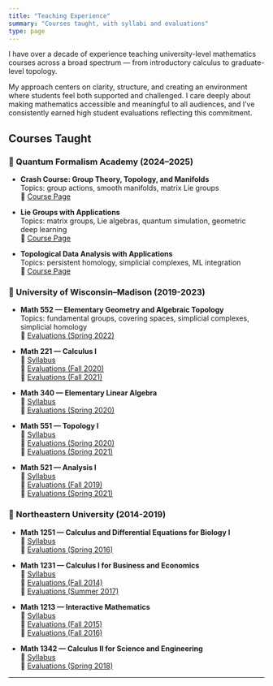```yaml
---
title: "Teaching Experience"
summary: "Courses taught, with syllabi and evaluations"
type: page
---
```


I have over a decade of experience teaching university-level mathematics courses across a broad spectrum — from introductory calculus to graduate-level topology.

My approach centers on clarity, structure, and creating an environment where students feel both supported and challenged. I care deeply about making mathematics accessible and meaningful to all audiences, and I’ve consistently earned high student evaluations reflecting this commitment.

## Courses Taught

### 📘 Quantum Formalism Academy (2024–2025)

- **Crash Course: Group Theory, Topology, and Manifolds**  
  Topics: group actions, smooth manifolds, matrix Lie groups  
  📄 [Course Page](https://quantumformalism.academy/crash-course-on-groups-topology-manifolds)

- **Lie Groups with Applications**  
  Topics: matrix groups, Lie algebras, quantum simulation, geometric deep learning  
  📄 [Course Page](https://quantumformalism.academy/lie-groups-with-applications)

- **Topological Data Analysis with Applications**  
  Topics: persistent homology, simplicial complexes, ML integration  
  📄 [Course Page](https://quantumformalism.academy/topological-data-analysis-with-applications)

### 📘 University of Wisconsin–Madison (2019-2023)

- **Math 552 — Elementary Geometry and Algebraic Topology**  
  Topics: fundamental groups, covering spaces, simplicial complexes, simplicial homology  
  💬 [Evaluations (Spring 2022)](uploads/survey_results_aggregate_20220711_1745.pdf)

- **Math 221 — Calculus I**  
  📄 [Syllabus](/static/uploads/221-hepler-f20.pdf)  
  💬 [Evaluations (Fall 2020)](uploads/survey_results_aggregate_20210630_1337.pdf)  
  💬 [Evaluations (Fall 2021)](uploads/survey_results_aggregate_20220711_1744.pdf)

- **Math 340 — Elementary Linear Algebra**  
  📄 [Syllabus](uploads/340-hepler_spring2020.pdf)  
  💬 [Evaluations (Spring 2020)](uploads/survey_results_aggregate_20200515_0758.pdf)

- **Math 551 — Topology I**  
  📄 [Syllabus](uploads/551_hepler_spring20.docx)  
  💬 [Evaluations (Spring 2020)](uploads/survey_results_aggregate_20200525_1115.pdf)  
  💬 [Evaluations (Spring 2021)](uploads/math551_spring2021_courseevals.pdf)

- **Math 521 — Analysis I**  
  📄 [Syllabus](uploads/521_hepler_fall19.pdf)  
  💬 [Evaluations (Fall 2019)](uploads/survey_results_aggregate_20200525_1119.pdf)  
  💬 [Evaluations (Spring 2021)](uploads/math521_spring2021_courseevaluations.pdf)

### 📘 Northeastern University (2014-2019)

- **Math 1251 — Calculus and Differential Equations for Biology I**  
  📄 [Syllabus](uploads/1251syllabus.pdf)  
  💬 [Evaluations (Spring 2016)](uploads/studentevalspring2016math1251.pdf)

- **Math 1231 — Calculus I for Business and Economics**  
  📄 [Syllabus](uploads/1231syllabus.pdf)  
  💬 [Evaluations (Fall 2014)](uploads/studentevalfall2014math1231.pdf)  
  💬 [Evaluations (Summer 2017)](uploads/summer2017math1231.pdf)

- **Math 1213 — Interactive Mathematics**  
  📄 [Syllabus](uploads/1213syllabus.pdf)  
  💬 [Evaluations (Fall 2015)](uploads/studentevalfall2015math1213.pdf)  
  💬 [Evaluations (Fall 2016)](uploads/studentevalfall2016math1213.pdf)

- **Math 1342 — Calculus II for Science and Engineering**  
  📄 [Syllabus](uploads/1342-syllabus-spring-2018-hepler.pdf)  
  💬 [Evaluations (Spring 2018)](uploads/math1342spring18evals.pdf)
---